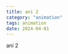 ```yaml
---
title: ani 2
category: "animation"
tags: animation
date: 2024-04-01
---
```

<div data-lang="en">
ani 2
</div>

<div data-lang="zh-TW" style="display: none;">
動畫2！！
</div>
